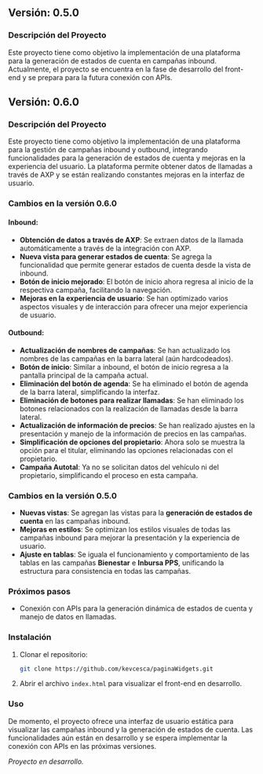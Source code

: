 ## Versión: 0.5.0

### Descripción del Proyecto

Este proyecto tiene como objetivo la implementación de una plataforma para la generación de estados de cuenta en campañas inbound. Actualmente, el proyecto se encuentra en la fase de desarrollo del front-end y se prepara para la futura conexión con APIs. 

## Versión: 0.6.0

### Descripción del Proyecto

Este proyecto tiene como objetivo la implementación de una plataforma para la gestión de campañas inbound y outbound, integrando funcionalidades para la generación de estados de cuenta y mejoras en la experiencia del usuario. La plataforma permite obtener datos de llamadas a través de AXP y se están realizando constantes mejoras en la interfaz de usuario.


### Cambios en la versión 0.6.0

#### Inbound:
- **Obtención de datos a través de AXP**: Se extraen datos de la llamada automáticamente a través de la integración con AXP.
- **Nueva vista para generar estados de cuenta**: Se agrega la funcionalidad que permite generar estados de cuenta desde la vista de inbound.
- **Botón de inicio mejorado**: El botón de inicio ahora regresa al inicio de la respectiva campaña, facilitando la navegación.
- **Mejoras en la experiencia de usuario**: Se han optimizado varios aspectos visuales y de interacción para ofrecer una mejor experiencia de usuario.

#### Outbound:
- **Actualización de nombres de campañas**: Se han actualizado los nombres de las campañas en la barra lateral (aún hardcodeados).
- **Botón de inicio**: Similar a inbound, el botón de inicio regresa a la pantalla principal de la campaña actual.
- **Eliminación del botón de agenda**: Se ha eliminado el botón de agenda de la barra lateral, simplificando la interfaz.
- **Eliminación de botones para realizar llamadas**: Se han eliminado los botones relacionados con la realización de llamadas desde la barra lateral.
- **Actualización de información de precios**: Se han realizado ajustes en la presentación y manejo de la información de precios en las campañas.
- **Simplificación de opciones del propietario**: Ahora solo se muestra la opción para el titular, eliminando las opciones relacionadas con el propietario.
- **Campaña Autotal**: Ya no se solicitan datos del vehículo ni del propietario, simplificando el proceso en esta campaña.


### Cambios en la versión 0.5.0

- **Nuevas vistas**: Se agregan las vistas para la **generación de estados de cuenta** en las campañas inbound.
- **Mejoras en estilos**: Se optimizan los estilos visuales de todas las campañas inbound para mejorar la presentación y la experiencia de usuario.
- **Ajuste en tablas**: Se iguala el funcionamiento y comportamiento de las tablas en las campañas **Bienestar** e **Inbursa PPS**, unificando la estructura para consistencia en todas las campañas.


### Próximos pasos

- Conexión con APIs para la generación dinámica de estados de cuenta y manejo de datos en llamadas.
  

### Instalación

1. Clonar el repositorio:
    ```bash
    git clone https://github.com/kevcesca/paginaWidgets.git
    ```

2. Abrir el archivo `index.html` para visualizar el front-end en desarrollo.

### Uso

De momento, el proyecto ofrece una interfaz de usuario estática para visualizar las campañas inbound y la generación de estados de cuenta. Las funcionalidades aún están en desarrollo y se espera implementar la conexión con APIs en las próximas versiones.


_Proyecto en desarrollo._
